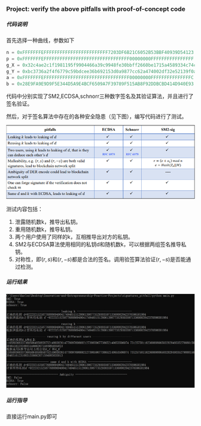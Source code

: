 ### **Project: verify the above pitfalls with proof-of-concept code**

##### 代码说明

首先选择一种曲线，参数如下

```python
n = 0xFFFFFFFEFFFFFFFFFFFFFFFFFFFFFFFF7203DF6B21C6052B53BBF40939D54123
p = 0xFFFFFFFEFFFFFFFFFFFFFFFFFFFFFFFFFFFFFFFF00000000FFFFFFFFFFFFFFFF
g_X = 0x32c4ae2c1f1981195f9904466a39c9948fe30bbff2660be1715a4589334c74c7
g_Y = 0xbc3736a2f4f6779c59bdcee36b692153d0a9877cc62a474002df32e52139f0a0
a = 0xFFFFFFFEFFFFFFFFFFFFFFFFFFFFFFFFFFFFFFFF00000000FFFFFFFFFFFFFFFC
b = 0x28E9FA9E9D9F5E344D5A9E4BCF6509A7F39789F515AB8F92DDBCBD414D940E93
```

代码中分别实现了SM2,ECDSA,schnorr三种数字签名及其验证算法，并且进行了签名验证。

然后，对于签名算法中存在的各种安全隐患（见下图），编写代码进行了测试。

![image-20220725155627190](./pitfall.png)

测试内容包括：

1. 泄露随机数k，推导出私钥。
2. 重用随机数k，推导私钥。
3. 两个用户使用了同样的k，互相推导出对方的私钥。
4. SM2与ECDSA算法使用相同的私钥d和随机数k，可以根据两组签名推导私钥。
5. 对称性，即$(r,s)$和$(r,-s)$都是合法的签名。调用验签算法验证$(r,-s)$是否能通过检测。

##### 运行结果

![image-20220725160534934](./result.png)

##### 运行指导

直接运行main.py即可

